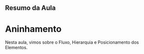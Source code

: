 ## Resumo da Aula

# Aninhamento

Nesta aula, vimos sobre o Fluxo, Hierarquia e Posicionamento dos Elementos.

